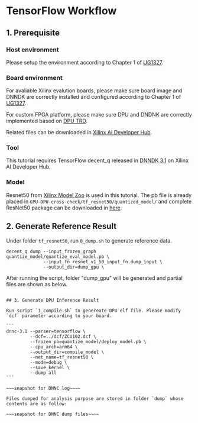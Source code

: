 # TensorFlow Workflow

## 1. Prerequisite 
### Host environment 

Please setup the environment according to Chapter 1 of [UG1327](https://www.xilinx.com/support/documentation/sw_manuals/ai_inference/v1_6/ug1327-dnndk-user-guide.pdf).

### Board environment

For avaliable Xilinx evalution boards, please make sure board image and DNNDK are correctly installed and configured according to Chapter 1 of [UG1327](https://www.xilinx.com/support/documentation/sw_manuals/ai_inference/v1_6/ug1327-dnndk-user-guide.pdf).

For custom FPGA platform, please make sure DPU and DNDNK are correctly implemented based on [DPU TRD](https://www.xilinx.com/member/forms/download/design-license-xef.html?filename=zcu102-dpu-trd-2019-1-190809.zip). 

Related files can be downloaded in [Xilinx AI Developer Hub](https://www.xilinx.com/products/design-tools/ai-inference/ai-developer-hub.html#edge).

### Tool

This tutorial requires TensorFlow decent_q released in [DNNDK 3.1](https://www.xilinx.com/member/forms/download/dnndk-eula-xef.html?filename=xilinx_dnndk_v3.1_190809.tar.gz) on Xilinx AI Developer Hub.

### Model

Resnet50 from [Xilinx Model Zoo](https://github.com/Xilinx/AI-Model-Zoo) is used in this tutorial. The pb file is already placed in `GPU-DPU-cross-check/tf_resnet50/quantized_model/` and complete ResNet50 package can be downloaded in [here]().

## 2. Generate Reference Result

Under folder `tf_resnet50`, run `0_dump.sh` to generate reference data.

```
decent_q dump --input_frozen_graph quantize_model/quantize_eval_model.pb \
              --input_fn resnet_v1_50_input_fn.dump_input \
              --output_dir=dump_gpu \
```

After running the script, folder "dump_gpu" will be generated and partial files are shown as below. 

~~~snapshot for reference files~~~

## 3. Generate DPU Inference Result

Run script `1_compile.sh` to genereate DPU elf file. Please modify `dcf` parameter according to your board.

```
dnnc-3.1 --parser=tensorflow \
         --dcf=../dcf/ZCU102.dcf \
         --frozen_pb=quantize_model/deploy_model.pb \
         --cpu_arch=arm64 \
         --output_dir=compile_model \
         --net_name=tf_resnet50 \
         --mode=debug \
         --save_kernel \
         --dump all
```

~~~snapshot for DNNC log~~~~

Files dumped for analysis purpose are stored in folder `dump` whose contents are as follow:

~~~snapshot for DNNC dump files~~~~
